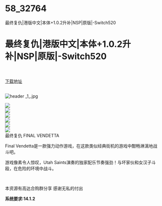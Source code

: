 # 58_32764
最终复仇|港版中文|本体+1.0.2升补|NSP|原版|-Switch520
# 最终复仇|港版中文|本体+1.0.2升补|NSP|原版|-Switch520
 <br/></br>
[下载地址](https://www.switch520.cc/article/32764 "下载地址")
<br/></br>

<p><img title="header _1_.jpg" src="https://www.switch520.cc/muke_img/2022_06_12_ede0f0de65864.jpg" alt="header _1_.jpg"></p>
<p><img src="https://cdn.cloudflare.steamstatic.com/steam/apps/1891090/ss_6d1e9cb6ec65e535f4489563277013b159ff7af0.600x338.jpg?t=1652350163"><br>
<img src="https://cdn.cloudflare.steamstatic.com/steam/apps/1891090/ss_ef351c55221c27ecaa152ad4432e5bdb6577cf53.600x338.jpg?t=1652350163"><br>
<img src="https://cdn.cloudflare.steamstatic.com/steam/apps/1891090/ss_f72558edc058549a6a2362a3e5d2bf8aa3740131.600x338.jpg?t=1652350163"><br>
<img src="https://cdn.cloudflare.steamstatic.com/steam/apps/1891090/ss_ee30e3a569c426d414674a948802f13d2a42b16c.600x338.jpg?t=1652350163"><br>
<img src="https://cdn.cloudflare.steamstatic.com/steam/apps/1891090/ss_57d0d901de34cbe9cc2537af4ea8f6d690e1d20d.600x338.jpg?t=1652350163"><br>
<img src="https://cdn.cloudflare.steamstatic.com/steam/apps/1891090/ss_e88a09bd88290e1471f430cb958064f9c7e6998c.600x338.jpg?t=1652350163"><br>
最终复仇 FINAL VENDETTA</p>
<p>Final Vendetta是一款强力动作游戏，在这款类似经典街机的游戏中酣畅淋漓地战斗吧。</p>
<p>游戏像素令人惊叹，Utah Saints演奏的独家配乐节奏强劲！与坏家伙和女汉子斗殴，在危险的环境中战斗。</p>
<p>&nbsp;</p>
<p>本资源有高达合购群分享 感谢无私的付出</p>
<p><strong>系统要求:14.1.2</strong></p>



